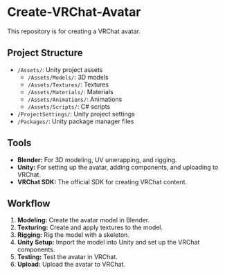# Create-VRChat-Avatar

This repository is for creating a VRChat avatar.

## Project Structure

*   `/Assets/`: Unity project assets
    *   `/Assets/Models/`: 3D models
    *   `/Assets/Textures/`: Textures
    *   `/Assets/Materials/`: Materials
    *   `/Assets/Animations/`: Animations
    *   `/Assets/Scripts/`: C# scripts
*   `/ProjectSettings/`: Unity project settings
*   `/Packages/`: Unity package manager files

## Tools

*   **Blender:** For 3D modeling, UV unwrapping, and rigging.
*   **Unity:** For setting up the avatar, adding components, and uploading to VRChat.
*   **VRChat SDK:** The official SDK for creating VRChat content.

## Workflow

1.  **Modeling:** Create the avatar model in Blender.
2.  **Texturing:** Create and apply textures to the model.
3.  **Rigging:** Rig the model with a skeleton.
4.  **Unity Setup:** Import the model into Unity and set up the VRChat components.
5.  **Testing:** Test the avatar in VRChat.
6.  **Upload:** Upload the avatar to VRChat.
